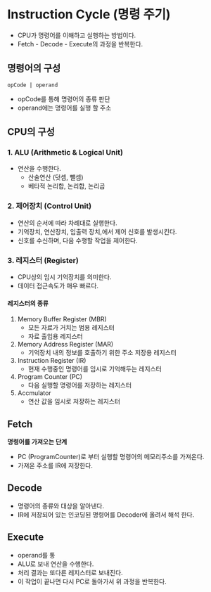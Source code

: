 # Instruction Cycle (명령 주기)
- CPU가 명령어를 이해하고 실행하는 방법이다.
- Fetch - Decode - Execute의 과정을 반복한다.

## 명령어의 구성
```text
opCode | operand
```
- opCode를 통해 명령어의 종류 판단
- operand에는 명령어를 실행 할  주소

## CPU의 구성

### 1. ALU (Arithmetic & Logical Unit)
- 연산을 수행한다.
  - 산술연산 (덧셈, 뺄셈)
  - 베타적 논리합, 논리합, 논리곱

### 2. 제어장치 (Control Unit)
- 연산의 순서에 따라 차례대로 실행한다.
- 기억장치, 연산장치, 입출력 장치,에서 제어 신호를 발생시킨다.
- 신호를 수신하며, 다음 수행할 작업을 제어한다.

### 3. 레지스터 (Register)
- CPU상의 임시 기억장치를 의미한다.
- 데이터 접근속도가 매우 빠르다.

#### 레지스터의 종류
1. Memory Buffer Register (MBR)
   - 모든 자료가 거치는 범용 레지스터
   - 자료 출입용 레지스터
2. Memory Address Register (MAR)
   - 기억장치 내의 정보를 호출하기 위한 주소 저장용 레지스터
3. Instruction Register (IR) 
   - 현재 수행중인 명령어를 임시로 기억해두는 레지스터
4. Program Counter (PC)
   - 다음 실행할 명령어를 저장하는 레지스터
5. Accmulator 
   - 연산 값을 임시로 저장하는 레지스터

## Fetch
**명령어를 가져오는 단계**
- PC (ProgramCounter)로 부터 실행할 명령어의 메모리주소를 가져온다.
- 가져온 주소를 IR에 저장한다.

## Decode
- 명령어의 종류와 대상을 알아낸다.
- IR에 저장되어 있는 인코딩된 명령어를 Decoder에 올려서 해석 한다.

## Execute
- operand를 통
- ALU로 보내 연산을 수행한다.
- 처리 결과는 또다른 레지스터로 보내진다.
- 이 작업이 끝나면 다시 PC로 돌아가서 위 과정을 반복한다.